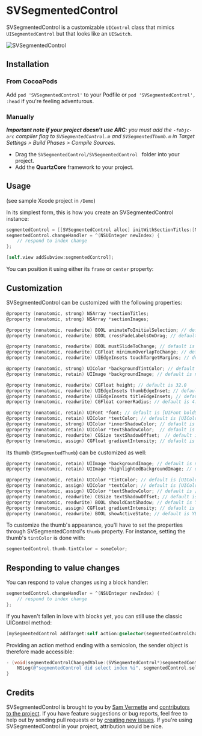 # SVSegmentedControl

SVSegmentedControl is a customizable `UIControl` class that mimics `UISegmentedControl` but that looks like an `UISwitch`.

![SVSegmentedControl](http://f.cl.ly/items/213N0a1k2U2O0F3y053z/svsegmentedcontrol3.png)

## Installation

### From CocoaPods

Add `pod 'SVSegmentedControl'` to your Podfile or `pod 'SVSegmentedControl', :head` if you're feeling adventurous.

### Manually

_**Important note if your project doesn't use ARC**: you must add the `-fobjc-arc` compiler flag to `SVSegmentedControl.m` and `SVSegmentedThumb.m` in Target Settings > Build Phases > Compile Sources._

* Drag the `SVSegmentedControl/SVSegmentedControl ` folder into your project. 
* Add the **QuartzCore** framework to your project.

## Usage

(see sample Xcode project in `/Demo`)

In its simplest form, this is how you create an SVSegmentedControl instance:

```objective-c
segmentedControl = [[SVSegmentedControl alloc] initWithSectionTitles:[NSArray arrayWithObjects:@"Section 1", @"Section 2", nil]];
segmentedControl.changeHandler = ^(NSUInteger newIndex) {
    // respond to index change
};

[self.view addSubview:segmentedControl];
```

You can position it using either its `frame` or `center` property:

## Customization

SVSegmentedControl can be customized with the following properties:

```objective-c
@property (nonatomic, strong) NSArray *sectionTitles;
@property (nonatomic, strong) NSArray *sectionImages;

@property (nonatomic, readwrite) BOOL animateToInitialSelection; // default is NO
@property (nonatomic, readwrite) BOOL crossFadeLabelsOnDrag; // default is NO

@property (nonatomic, readwrite) BOOL mustSlideToChange; // default is NO - To make the control difficult to accidentally change, force the user to slide it
@property (nonatomic, readwrite) CGFloat minimumOverlapToChange; // default is 0.66 - Only snap to a new segment if the thumb overlaps it by this fraction
@property (nonatomic, readwrite) UIEdgeInsets touchTargetMargins; // default is UIEdgeInsetsMake(0, 0, 0, 0) - Enlarge touch target of control

@property (nonatomic, strong) UIColor *backgroundTintColor; // default is [UIColor colorWithWhite:0.1 alpha:1]
@property (nonatomic, retain) UIImage *backgroundImage; // default is nil

@property (nonatomic, readwrite) CGFloat height; // default is 32.0
@property (nonatomic, readwrite) UIEdgeInsets thumbEdgeInset; // default is UIEdgeInsetsMake(2, 2, 3, 2)
@property (nonatomic, readwrite) UIEdgeInsets titleEdgeInsets; // default is UIEdgeInsetsMake(0, 10, 0, 10)
@property (nonatomic, readwrite) CGFloat cornerRadius; // default is 4.0

@property (nonatomic, retain) UIFont *font; // default is [UIFont boldSystemFontOfSize:15]
@property (nonatomic, retain) UIColor *textColor; // default is [UIColor grayColor];
@property (nonatomic, strong) UIColor *innerShadowColor; // default is [UIColor colorWithWhite:0 alpha:0.8]
@property (nonatomic, retain) UIColor *textShadowColor;  // default is [UIColor blackColor]
@property (nonatomic, readwrite) CGSize textShadowOffset;  // default is CGSizeMake(0, -1)
@property (nonatomic, assign) CGFloat gradientIntensity; // default is 0.2
```

Its thumb (`SVSegmentedThumb`) can be customized as well: 

```objective-c
@property (nonatomic, retain) UIImage *backgroundImage; // default is nil;
@property (nonatomic, retain) UIImage *highlightedBackgroundImage; // default is nil;

@property (nonatomic, retain) UIColor *tintColor; // default is [UIColor grayColor]
@property (nonatomic, assign) UIColor *textColor; // default is [UIColor whiteColor]
@property (nonatomic, assign) UIColor *textShadowColor; // default is [UIColor blackColor]
@property (nonatomic, readwrite) CGSize textShadowOffset; // default is CGSizeMake(0, -1)
@property (nonatomic, readwrite) BOOL shouldCastShadow; // default is YES (NO when backgroundImage is set)
@property (nonatomic, assign) CGFloat gradientIntensity; // default is 0.15
@property (nonatomic, readwrite) BOOL showActiveState; // default is YES
```

To customize the thumb's appearance, you'll have to set the properties through SVSegmentedControl's `thumb` property. For instance, setting the thumb's `tintColor` is done with:

```objective-c
segmentedControl.thumb.tintColor = someColor;
```

## Responding to value changes

You can respond to value changes using a block handler:

```objective-c
segmentedControl.changeHandler = ^(NSUInteger newIndex) {
    // respond to index change
};
```

If you haven't fallen in love with blocks yet, you can still use the classic UIControl method:

```objective-c
[mySegmentedControl addTarget:self action:@selector(segmentedControlChangedValue:) forControlEvents:UIControlEventValueChanged];
```

Providing an action method ending with a semicolon, the sender object is therefore made accessible:

```objective-c
- (void)segmentedControlChangedValue:(SVSegmentedControl*)segmentedControl {
	NSLog(@"segmentedControl did select index %i", segmentedControl.selectedIndex);
}
```

## Credits

SVSegmentedControl is brought to you by [Sam Vermette](http://samvermette.com) and [contributors to the project](https://github.com/samvermette/SVSegmentedControl/contributors). If you have feature suggestions or bug reports, feel free to help out by sending pull requests or by [creating new issues](https://github.com/samvermette/SVSegmentedControl/issues/new). If you're using SVSegmentedControl in your project, attribution would be nice. 